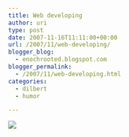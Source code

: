 ```yaml
---
title: Web developing
author: uri
type: post
date: 2007-11-16T11:11:00+00:00
url: /2007/11/web-developing/
blogger_blog:
  - enochrooted.blogspot.com
blogger_permalink:
  - /2007/11/web-developing.html
categories:
  - dilbert
  - humor

---
```

[<img style="display:block;text-align:center;cursor:hand;margin:0 auto 10px;" src="http://bp3.blogger.com/_WEHvyZj_jiU/Rz17KqZil5I/AAAAAAAABBQ/TVP_LuiM_x4/s320/dilbert2007166671115.gif" border="0" />][1]

 [1]: http://bp3.blogger.com/_WEHvyZj_jiU/Rz17KqZil5I/AAAAAAAABBQ/TVP_LuiM_x4/s1600-h/dilbert2007166671115.gif